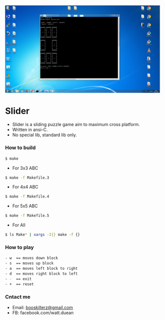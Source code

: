 ![](https://raw.githubusercontent.com/hwoy/slider/master/res/pic.png?raw=true)

# Slider
- Slider is a sliding puzzle game aim to maximum cross platform.
- Written in ansi-C.
- No special lib, standard lib only.



### How to build

```sh
$ make
```
- For 3x3 ABC

```sh
$ make -f Makefile.3
```

- For 4x4 ABC

```sh
$ make -f Makefile.4
```

- For 5x5 ABC

```sh
$ make -f Makefile.5
```

- For All

```sh
$ ls Make* | xargs -I{} make -f {}
```


### How to play
```sh
- w  == moves down block
- s  == moves up block
- a  == moves left block to right
- d  == moves right block to left
- -  == exit
- +  == reset

```




### Cntact me
- Email: booskillerz@gmail.com
- FB: facebook.com/watt.duean
